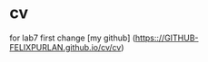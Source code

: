# cv
for lab7
first change
[my github] ([https:://GITHUB-FELIXPURLAN.github.io/cv/cv](https://github.com/FelixPurlan/cv))
